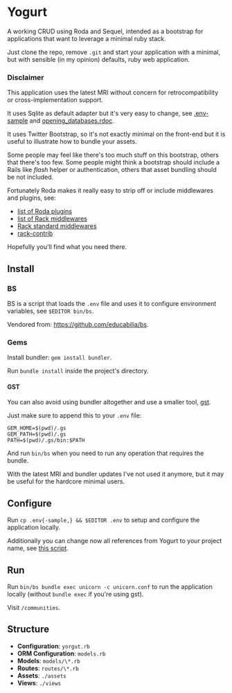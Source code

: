 Yogurt
======

A working CRUD using Roda and Sequel, intended as a bootstrap for
applications that want to leverage a minimal ruby stack.

Just clone the repo, remove `.git` and start your application with a
minimal, but with sensible (in my opinion) defaults, ruby web application.

### Disclaimer

This application uses the latest MRI without concern for
retrocompatibility or cross-implementation support.

It uses Sqlite as default adapter but it's very easy to change, see
[.env-sample](https://github.com/badosu/Yogurt/blob/master/.env-sample) and
[opening_databases.rdoc](http://sequel.jeremyevans.net/rdoc/files/doc/opening_databases_rdoc.html).

It uses Twitter Bootstrap, so it's not exactly minimal on the front-end
but it is useful to illustrate how to bundle your assets.

Some people may feel like there's too much stuff on this bootstrap, others
that there's too few. Some people might think a bootstrap should include
a Rails like *flash* helper or authentication, others that asset bundling
should be not included.

Fortunately Roda makes it really easy to strip off or include middlewares
and plugins, see:

- [list of Roda plugins](http://roda.jeremyevans.net/rdoc/classes/Roda/RodaPlugins.html)
- [list of Rack middlewares](https://github.com/rack/rack/wiki/List-of-Middleware)
- [Rack standard middlewares](http://www.rubydoc.info/github/rack/rack/Rack)
- [rack-contrib](https://github.com/rack/rack-contrib)

Hopefully you'll find what you need there.

Install
-------

### BS

BS is a script that loads the `.env` file and uses it to configure
environment variables, see `$EDITOR bin/bs`.

Vendored from: https://github.com/educabilia/bs.

### Gems

Install bundler: `gem install bundler`.

Run `bundle install` inside the project's directory.

#### GST

You can also avoid using bundler altogether and use a smaller tool,
[gst](https://github.com/tonchis/gst).

Just make sure to append this to your `.env` file:

    GEM_HOME=$(pwd)/.gs
    GEM_PATH=$(pwd)/.gs
    PATH=$(pwd)/.gs/bin:$PATH

And run `bin/bs` when you need to run any operation that requires the bundle.

With the latest MRI and bundler updates I've not used it anymore, but it
may be useful for the hardcore minimal users.

Configure
---------

Run `cp .env{-sample,} && $EDITOR .env` to setup and configure the
application locally.

Additionally you can change now all references from Yogurt to your project
name, see [this script](https://gist.github.com/badosu/ca61b6bfbb198386fe9b).

Run
---

Run `bin/bs bundle exec unicorn -c unicorn.conf` to run the application
locally (without `bundle exec` if you're using gst).

Visit `/communities`.

Structure
---------

- **Configuration**: `yorgut.rb`
- **ORM Configuration**: `models.rb`
- **Models**: `models/\*.rb`
- **Routes**: `routes/\*.rb`
- **Assets**: `./assets`
- **Views**: `./views`
